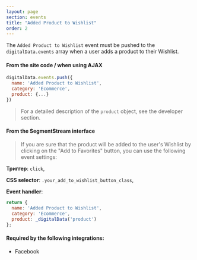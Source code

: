 ```yaml
---
layout: page
section: events
title: "Added Product to Wishlist"
order: 2
---
```

The `Added Product to Wishlist` event must be pushed to the `digitalData.events` array when a user adds a product to their Wishlist.

#### From the site code / when using AJAX
```javascript
digitalData.events.push({
  name: 'Added Product to Wishlist',
  category: 'Ecommerce',
  product: {...}
})
```
> For a detailed description of the `product` object, see the developer section.

#### From the SegmentStream interface
> If you are sure that the product will be added to the user's Wishlist by clicking on the "Add to Favorites" button, you can use the following event settings:

**Триггер**: `click`,

**CSS selector**: `.your_add_to_wishlist_button_class`,

**Event handler**:

```javascript
return {
  name: 'Added Product to Wishlist',
  category: 'Ecommerce',
  product: _digitalData('product')
};
```

#### Required by the following integrations:
* Facebook
